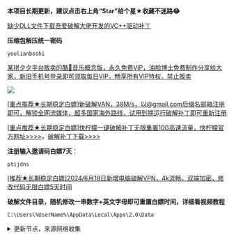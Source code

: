 **本项目长期更新，建议点击右上角“Star”给个星★收藏不迷路😂**

[缺少DLL文件下载吾爱破解大佬开发的VC++驱动补丁](https://ylbs.lanzoul.com/iARSM265nfeb)

**压缩包解压统一密码**

```
youlianboshi
```

[某拼夕夕平台贩卖的酷🐶音乐概念版，永久免费VIP，油脸博士免费制作分享给大家，新旧手机号登录即可领取每日VIP，畅享所有VIP特权，禁止贩卖](https://ylbs.lanzoul.com/ihZ4W2l60h0h)

![](https://img.erpweb.eu.org/imgs/2025/01/205b09101a71e919.jpg)

[[重点推荐★长期稳定白嫖]新破解VAN，38M/s，以@gmail.com后缀名邮箱注册即可，解锁全网流媒体，超多国家海外路线，试用到期运行破解补丁即可重新注册](https://ylbs.lanzoul.com/igmCj2jee9qf)

[[重点推荐★长期稳定白嫖]快柠檬一键破解补丁无限重置10G高速流量，快柠檬官方网址>>>>](https://knm03.com/s/acn01/ptijdns)，[破解补丁下载>>>>](https://ylbs.lanzoul.com/igO3g26dlxbc)

**注册输入邀请码白嫖7天**：

```
ptijdns
```

[[推荐★长期稳定白嫖]2024/6月18日新增电脑破解VPN，4k流畅，双端加密，修改代码无限白嫖5天时间](https://ylbs.lanzoul.com/iTWBF225hcsh)

**破解文件目录，随机修改一串数字+英文字母即可重置白嫖时间，详细看视频教程**

```
C:\Users\%UserName%\AppData\Local\Apps\2.0\Data
```

<details><summary>更新节点，来源网络收集</summary>
<p>

#### 点击一下即可全部复制

```
ss://Y2hhY2hhMjAtaWV0Zi1wb2x5MTMwNTowYTcwNjcyYS05ZTAwLTRjZTctOTVmZi1lZGY4MThlZGE1ZGI@hk.fastsoonlink.com:40000#%E9%A6%99%E6%B8%AF
ss://Y2hhY2hhMjAtaWV0Zi1wb2x5MTMwNTowYTcwNjcyYS05ZTAwLTRjZTctOTVmZi1lZGY4MThlZGE1ZGI@us.fastsoonlink.com:40001#%E7%BE%8E%E5%9B%BD
ss://Y2hhY2hhMjAtaWV0Zi1wb2x5MTMwNTowYTcwNjcyYS05ZTAwLTRjZTctOTVmZi1lZGY4MThlZGE1ZGI@jp.fastsoonlink.com:40003#%E6%97%A5%E6%9C%AC
ss://Y2hhY2hhMjAtaWV0Zi1wb2x5MTMwNTowYTcwNjcyYS05ZTAwLTRjZTctOTVmZi1lZGY4MThlZGE1ZGI@sgp.fastsoonlink.com:40005#%E6%96%B0%E5%8A%A0%E5%9D%A1
ss://Y2hhY2hhMjAtaWV0Zi1wb2x5MTMwNTowYTcwNjcyYS05ZTAwLTRjZTctOTVmZi1lZGY4MThlZGE1ZGI@ml.fastsoonlink.com:40006#%E9%A9%AC%E6%9D%A5%E8%A5%BF%E4%BA%9A
ss://Y2hhY2hhMjAtaWV0Zi1wb2x5MTMwNTowYTcwNjcyYS05ZTAwLTRjZTctOTVmZi1lZGY4MThlZGE1ZGI@frk.fastsoonlink.com:40011#%E6%BE%B3%E5%A4%A7%E5%88%A9%E4%BA%9A
ss://Y2hhY2hhMjAtaWV0Zi1wb2x5MTMwNTowYTcwNjcyYS05ZTAwLTRjZTctOTVmZi1lZGY4MThlZGE1ZGI@th.fastsoonlink.com:40009#%E6%B3%B0%E5%9B%BD
ss://Y2hhY2hhMjAtaWV0Zi1wb2x5MTMwNTowYTcwNjcyYS05ZTAwLTRjZTctOTVmZi1lZGY4MThlZGE1ZGI@tw.fastsoonlink.com:40020#%E5%8F%B0%E6%B9%BE
ss://Y2hhY2hhMjAtaWV0Zi1wb2x5MTMwNTowYTcwNjcyYS05ZTAwLTRjZTctOTVmZi1lZGY4MThlZGE1ZGI@vn.fastsoonlink.com:40021#%E6%BE%B3%E5%A4%A7%E5%88%A9%E4%BA%9A
ss://Y2hhY2hhMjAtaWV0Zi1wb2x5MTMwNTowYTcwNjcyYS05ZTAwLTRjZTctOTVmZi1lZGY4MThlZGE1ZGI@tur.fastsoonlink.com:40019#%E5%9C%9F%E8%80%B3%E5%85%B6
ss://Y2hhY2hhMjAtaWV0Zi1wb2x5MTMwNTowYTcwNjcyYS05ZTAwLTRjZTctOTVmZi1lZGY4MThlZGE1ZGI@pr.fastsoonlink.com:40030#%E6%B3%A2%E5%85%B0
ss://Y2hhY2hhMjAtaWV0Zi1wb2x5MTMwNTowYTcwNjcyYS05ZTAwLTRjZTctOTVmZi1lZGY4MThlZGE1ZGI@ru.fastsoonlink.com:40031#%E4%BF%84%E7%BD%97%E6%96%AF
ss://Y2hhY2hhMjAtaWV0Zi1wb2x5MTMwNTowYTcwNjcyYS05ZTAwLTRjZTctOTVmZi1lZGY4MThlZGE1ZGI@kr.fastsoonlink.com:40032#%E9%9F%A9%E5%9B%BD
ss://Y2hhY2hhMjAtaWV0Zi1wb2x5MTMwNTowYTcwNjcyYS05ZTAwLTRjZTctOTVmZi1lZGY4MThlZGE1ZGI@idn.fastsoonlink.com:40033#%E5%8D%B0%E5%BA%A6%E5%B0%BC%E8%A5%BF%E4%BA%9A
ss://Y2hhY2hhMjAtaWV0Zi1wb2x5MTMwNTowYTcwNjcyYS05ZTAwLTRjZTctOTVmZi1lZGY4MThlZGE1ZGI@fr.fastsoonlink.com:40034#%E6%B3%95%E5%9B%BD
```
